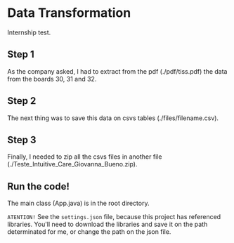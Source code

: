 # Data Transformation
Internship test.

## Step 1
As the company asked, I had to extract from the pdf (./pdf/tiss.pdf) the data from the boards 30, 31 and 32.

## Step 2
The next thing was to save this data on csvs tables (./files/filename.csv).

## Step 3
Finally, I needed to zip all the csvs files in another file (./Teste_Intuitive_Care_Giovanna_Bueno.zip).

## Run the code!
The main class (App.java) is in the root directory.

``ATENTION!`` See the ``settings.json`` file, because this project has referenced libraries. You'll need to download the libraries and save it on the path determinated for me, or change the path on the json file.
